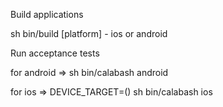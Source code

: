 Build applications

sh bin/build [platform] - ios or android

Run acceptance tests

for android => sh bin/calabash android

for ios => DEVICE_TARGET=() sh bin/calabash ios







